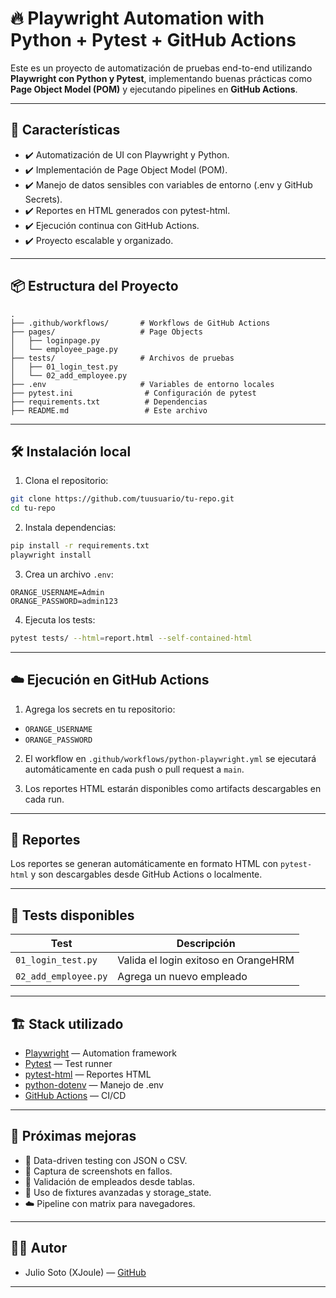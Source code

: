 
# 🔥 Playwright Automation with Python + Pytest + GitHub Actions

Este es un proyecto de automatización de pruebas end-to-end utilizando **Playwright con Python y Pytest**, implementando buenas prácticas como **Page Object Model (POM)** y ejecutando pipelines en **GitHub Actions**.

---

## 🚀 Características

- ✔️ Automatización de UI con Playwright y Python.
- ✔️ Implementación de Page Object Model (POM).
- ✔️ Manejo de datos sensibles con variables de entorno (.env y GitHub Secrets).
- ✔️ Reportes en HTML generados con pytest-html.
- ✔️ Ejecución continua con GitHub Actions.
- ✔️ Proyecto escalable y organizado.

---

## 📦 Estructura del Proyecto

```
.
├── .github/workflows/       # Workflows de GitHub Actions
├── pages/                   # Page Objects
│   ├── loginpage.py
│   └── employee_page.py
├── tests/                   # Archivos de pruebas
│   ├── 01_login_test.py
│   └── 02_add_employee.py
├── .env                     # Variables de entorno locales
├── pytest.ini                # Configuración de pytest
├── requirements.txt          # Dependencias
├── README.md                 # Este archivo
```

---

## 🛠️ Instalación local

1. Clona el repositorio:

```bash
git clone https://github.com/tuusuario/tu-repo.git
cd tu-repo
```

2. Instala dependencias:

```bash
pip install -r requirements.txt
playwright install
```

3. Crea un archivo `.env`:

```env
ORANGE_USERNAME=Admin
ORANGE_PASSWORD=admin123
```

4. Ejecuta los tests:

```bash
pytest tests/ --html=report.html --self-contained-html
```

---

## ☁️ Ejecución en GitHub Actions

1. Agrega los secrets en tu repositorio:

- `ORANGE_USERNAME`
- `ORANGE_PASSWORD`

2. El workflow en `.github/workflows/python-playwright.yml` se ejecutará automáticamente en cada push o pull request a `main`.

3. Los reportes HTML estarán disponibles como artifacts descargables en cada run.

---

## 📄 Reportes

Los reportes se generan automáticamente en formato HTML con `pytest-html` y son descargables desde GitHub Actions o localmente.

---

## 🚩 Tests disponibles

| Test                     | Descripción                          |
|--------------------------|---------------------------------------|
| `01_login_test.py`       | Valida el login exitoso en OrangeHRM |
| `02_add_employee.py`     | Agrega un nuevo empleado             |

---

## 🏗️ Stack utilizado

- [Playwright](https://playwright.dev/python/) — Automation framework
- [Pytest](https://docs.pytest.org/) — Test runner
- [pytest-html](https://pypi.org/project/pytest-html/) — Reportes HTML
- [python-dotenv](https://pypi.org/project/python-dotenv/) — Manejo de .env
- [GitHub Actions](https://docs.github.com/en/actions) — CI/CD

---

## 🚀 Próximas mejoras

- 🔄 Data-driven testing con JSON o CSV.
- 📸 Captura de screenshots en fallos.
- 📑 Validación de empleados desde tablas.
- 🧠 Uso de fixtures avanzadas y storage_state.
- ☁️ Pipeline con matrix para navegadores.

---

## 🧑‍💻 Autor

- Julio Soto (XJoule) — [GitHub](https://github.com/xjoule42)

---
